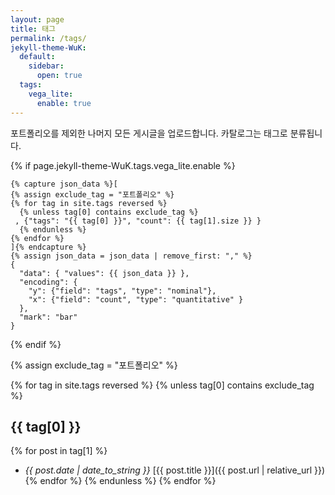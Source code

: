 ```yaml
---
layout: page
title: 태그
permalink: /tags/
jekyll-theme-WuK:
  default:
    sidebar:
      open: true
  tags:
    vega_lite:
      enable: true
---
```


포트폴리오를 제외한 나머지 모든 게시글을 업로드합니다. 카탈로그는 태그로 분류됩니다.

{% if page.jekyll-theme-WuK.tags.vega_lite.enable %}

```vega-lite
{% capture json_data %}[
{% assign exclude_tag = "포트폴리오" %}
{% for tag in site.tags reversed %}
  {% unless tag[0] contains exclude_tag %}
 , {"tags": "{{ tag[0] }}", "count": {{ tag[1].size }} }
  {% endunless %}
{% endfor %}
]{% endcapture %}
{% assign json_data = json_data | remove_first: "," %}
{
  "data": { "values": {{ json_data }} },
  "encoding": {
    "y": {"field": "tags", "type": "nominal"},
    "x": {"field": "count", "type": "quantitative" }
  },
  "mark": "bar"
}
```

{% endif %}

{% assign exclude_tag = "포트폴리오" %}

{% for tag in site.tags reversed %} 
  {% unless tag[0] contains exclude_tag %}
## {{ tag[0] }}

{% for post in tag[1] %}
- *{{ post.date | date_to_string }}* [{{ post.title }}]({{ post.url | relative_url }}){% endfor %}
  {% endunless %}
{% endfor %}

